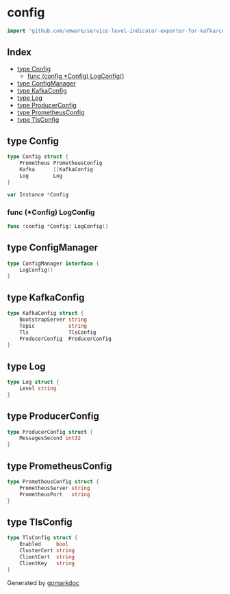 <!-- Code generated by gomarkdoc. DO NOT EDIT -->

# config

```go
import "github.com/vmware/service-level-indicator-exporter-for-kafka/config"
```

## Index

- [type Config](<#type-config>)
  - [func (config *Config) LogConfig()](<#func-config-logconfig>)
- [type ConfigManager](<#type-configmanager>)
- [type KafkaConfig](<#type-kafkaconfig>)
- [type Log](<#type-log>)
- [type ProducerConfig](<#type-producerconfig>)
- [type PrometheusConfig](<#type-prometheusconfig>)
- [type TlsConfig](<#type-tlsconfig>)


## type Config

```go
type Config struct {
    Prometheus PrometheusConfig
    Kafka      []KafkaConfig
    Log        Log
}
```

```go
var Instance *Config
```

### func \(\*Config\) LogConfig

```go
func (config *Config) LogConfig()
```

## type ConfigManager

```go
type ConfigManager interface {
    LogConfig()
}
```

## type KafkaConfig

```go
type KafkaConfig struct {
    BootstrapServer string
    Topic           string
    Tls             TlsConfig
    ProducerConfig  ProducerConfig
}
```

## type Log

```go
type Log struct {
    Level string
}
```

## type ProducerConfig

```go
type ProducerConfig struct {
    MessagesSecond int32
}
```

## type PrometheusConfig

```go
type PrometheusConfig struct {
    PrometheusServer string
    PrometheusPort   string
}
```

## type TlsConfig

```go
type TlsConfig struct {
    Enabled     bool
    ClusterCert string
    ClientCert  string
    ClientKey   string
}
```



Generated by [gomarkdoc](<https://github.com/princjef/gomarkdoc>)
